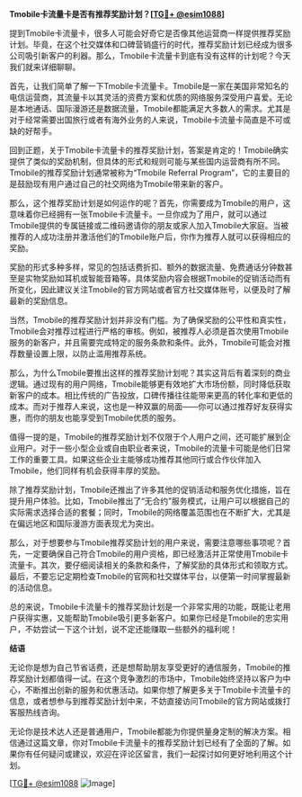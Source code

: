 **Tmobile卡流量卡是否有推荐奖励计划？[[TG💪+ @esim1088](https://t.me/s/esim1088)]**

提到Tmobile卡流量卡，很多人可能会好奇它是否像其他运营商一样提供推荐奖励计划。毕竟，在这个社交媒体和口碑营销盛行的时代，推荐奖励计划已经成为很多公司吸引新客户的利器。那么，Tmobile卡流量卡到底有没有这样的计划呢？今天我们就来详细聊聊。

首先，让我们简单了解一下Tmobile卡流量卡。Tmobile是一家在美国非常知名的电信运营商，其流量卡以其灵活的资费方案和优质的网络服务深受用户喜爱。无论是本地通话、国际漫游还是数据流量，Tmobile都能满足大多数人的需求。尤其是对于经常需要出国旅行或者有海外业务的人来说，Tmobile卡流量卡简直是不可或缺的好帮手。

回到正题，关于Tmobile卡流量卡的推荐奖励计划，答案是肯定的！Tmobile确实提供了类似的奖励机制，但具体的形式和规则可能与某些国内运营商有所不同。Tmobile的推荐奖励计划通常被称为“Tmobile Referral Program”，它的主要目的是鼓励现有用户通过自己的社交网络为Tmobile带来新的客户。

那么，这个推荐奖励计划是如何运作的呢？首先，你需要成为Tmobile的用户，这意味着你已经拥有一张Tmobile卡流量卡。一旦你成为了用户，就可以通过Tmobile提供的专属链接或二维码邀请你的朋友或家人加入Tmobile大家庭。当被推荐的人成功注册并激活他们的Tmobile账户后，你作为推荐人就可以获得相应的奖励。

奖励的形式多种多样，常见的包括话费折扣、额外的数据流量、免费通话分钟数甚至是实物奖励如耳机或智能音箱等。具体奖励内容会根据Tmobile的促销活动而有所变化，因此建议关注Tmobile的官方网站或者官方社交媒体账号，以便及时了解最新的奖励信息。

当然，Tmobile的推荐奖励计划并非没有门槛。为了确保奖励的公平性和真实性，Tmobile会对推荐过程进行严格的审核。例如，被推荐人必须是首次使用Tmobile服务的新客户，并且需要完成特定的服务条款和条件。此外，Tmobile可能会对推荐数量设置上限，以防止滥用推荐系统。

那么，为什么Tmobile要推出这样的推荐奖励计划呢？其实这背后有着深刻的商业逻辑。通过现有的用户网络，Tmobile能够更有效地扩大市场份额，同时降低获取新客户的成本。相比传统的广告投放，口碑传播往往能带来更高的转化率和更低的成本。而对于推荐人来说，这也是一种双赢的局面——你可以通过推荐好友获得实惠，而你的朋友也能享受到Tmobile优质的服务。

值得一提的是，Tmobile的推荐奖励计划不仅限于个人用户之间，还可能扩展到企业用户。对于一些小型企业或自由职业者来说，Tmobile的流量卡可能是他们日常工作的重要工具。如果这些企业主能够成功推荐其他同行或合作伙伴加入Tmobile，他们同样有机会获得丰厚的奖励。

除了推荐奖励计划，Tmobile还推出了许多其他的促销活动和服务优化措施，旨在提升用户体验。比如，Tmobile推出了“无合约”服务模式，让用户可以根据自己的实际需求选择合适的套餐；同时，Tmobile的网络覆盖范围也在不断扩大，尤其是在偏远地区和国际漫游方面表现尤为突出。

那么，对于想要参与Tmobile推荐奖励计划的用户来说，需要注意哪些事项呢？首先，一定要确保自己符合Tmobile的用户资格，即已经激活并正常使用Tmobile卡流量卡。其次，要仔细阅读相关的条款和条件，了解奖励的具体形式和领取方式。最后，不要忘记定期检查Tmobile的官网和社交媒体平台，以便第一时间掌握最新的活动信息。

总的来说，Tmobile卡流量卡的推荐奖励计划是一个非常实用的功能，既能让老用户获得实惠，又能帮助Tmobile吸引更多新客户。如果你已经是Tmobile的忠实用户，不妨尝试一下这个计划，说不定还能赚取一些额外的福利呢！

**结语**

无论你是想为自己节省话费，还是想帮助朋友享受更好的通信服务，Tmobile的推荐奖励计划都值得一试。在这个竞争激烈的市场中，Tmobile始终坚持以客户为中心，不断推出创新的服务和优惠活动。如果你想了解更多关于Tmobile卡流量卡的信息，或者想参与到推荐奖励计划中来，不妨直接访问Tmobile的官方网站或拨打客服热线咨询。

无论你是技术达人还是普通用户，Tmobile都能为你提供量身定制的解决方案。相信通过这篇文章，你对Tmobile卡流量卡的推荐奖励计划已经有了全面的了解。如果你有任何疑问或建议，欢迎在评论区留言，我们一起探讨如何更好地利用这个计划。

[[TG💪+ @esim1088](https://t.me/s/esim1088) ![Image](https://i.postimg.cc/4NQfJmqS/Snipaste-2025-05-13-00-14-12.png)]